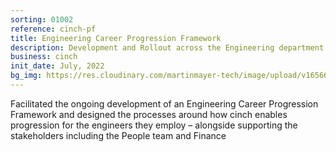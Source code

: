 ```yaml
---
sorting: 01002
reference: cinch-pf
title: Engineering Career Progression Framework
description: Development and Rollout across the Engineering department
business: cinch
init_date: July, 2022
bg_img: https://res.cloudinary.com/martinmayer-tech/image/upload/v1656645218/2019-04-05_11.34.26_each3v.jpg
---
```

Facilitated the ongoing development of an Engineering Career Progression Framework and designed the processes around how cinch enables progression for the engineers they employ – alongside supporting the stakeholders including the People team and Finance